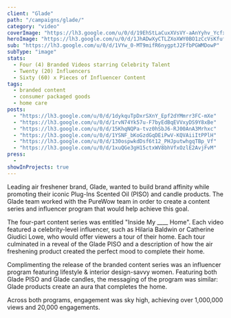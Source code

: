 ```yaml
---
client: "Glade"
path: "/campaigns/glade/"
category: "video"
coverImage: "https://lh3.google.com/u/0/d/19EhStLaCuxXVsVY-aAnYyhv_YcfxuyzQ"
heroImage: "https://lh3.google.com/u/0/d/1JhADwXyCTLZXoXWY0BO1zCcVsKfufoZp"
sub: "https://lh3.google.com/u/0/d/1VYw_0-MT9mifR6nygptJ2FfbPGWMDowP"
subType: "image"
stats:
  - Four (4) Branded Videos starring Celebrity Talent
  - Twenty (20) Influencers
  - Sixty (60) x Pieces of Influencer Content
tags:
  - branded content
  - consumer packaged goods
  - home care
posts:
  - "https://lh3.google.com/u/0/d/1dykquTpDxrSXnY_Epf2dYMmrr3FC-mXe"
  - "https://lh3.google.com/u/0/d/1rvN74Yk57u-F7byEdBqEVVxyDS9Y8xBe"
  - "https://lh3.google.com/u/0/d/15KhqNQPa-tvz0hSbJ6-RJ00AnA3Mrhxc"
  - "https://lh3.google.com/u/0/d/1YSNF_bKoGzdGqDEiPwV-KQVAiiItPPlH"
  - "https://lh3.google.com/u/0/d/130ospwkdDsf6t12_PHJputwhgqTBp_Vf"
  - "https://lh3.google.com/u/0/d/1xuQGe3gH15ctxWV8bhVfxOzlE2AvjFvM"
press:
  -
showInProjects: true
---
```


Leading air freshener brand, Glade, wanted to build brand affinity while promoting their iconic Plug-Ins Scented Oil (PISO) and candle products. The Glade team worked with the PureWow team in order to create a content series and influencer program that would help achieve this goal.

The four-part content series was entitled "Inside My \_\_\_\_ Home". Each video featured a celebrity-level influencer, such as Hilaria Baldwin or Catherine Giudici Lowe, who would offer viewers a tour of their home. Each tour culminated in a reveal of the Glade PISO and a description of how the air freshening product created the perfect mood to complete their home.

Complimenting the release of the branded content series was an influencer program featuring lifestyle & interior design-savvy women. Featuring both Glade PISO and Glade candles, the messaging of the program was similar: Glade products create an aura that completes the home.

Across both programs, engagement was sky high, achieving over 1,000,000 views and 20,000 engagements.
